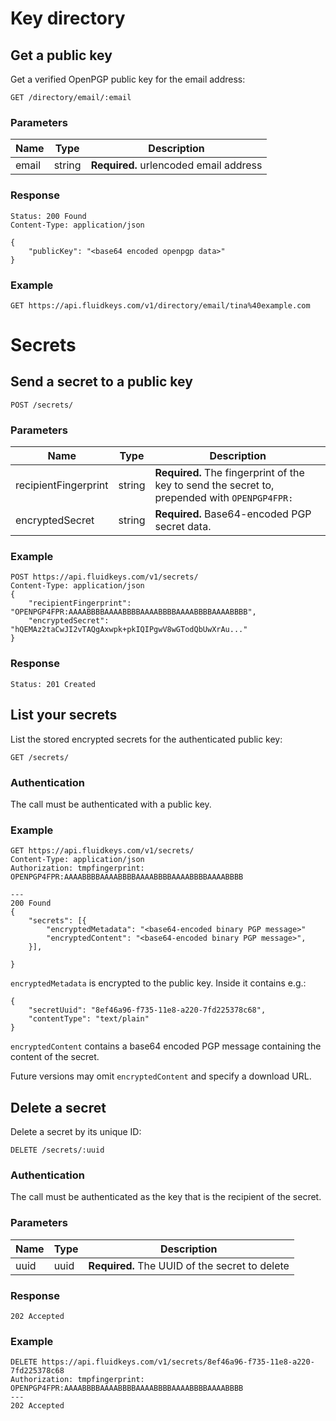# Key directory

## Get a public key

Get a verified OpenPGP public key for the email address:

```
GET /directory/email/:email
```

### Parameters

| Name        | Type   | Description                                       |
|-------------|--------|----------------------------------------------------
| email       | string | **Required.** urlencoded email address            |

### Response

```
Status: 200 Found
Content-Type: application/json

{
    "publicKey": "<base64 encoded openpgp data>"
}
```

### Example

```
GET https://api.fluidkeys.com/v1/directory/email/tina%40example.com
```

# Secrets

## Send a secret to a public key

```
POST /secrets/
```

### Parameters

| Name                 | Type   | Description                                                                                   |
|----------------------|--------|-----------------------------------------------------------------------------------------------|
| recipientFingerprint | string | **Required.** The fingerprint of the key to send the secret to, prepended with `OPENPGP4FPR:`
| encryptedSecret      | string | **Required.** Base64-encoded PGP secret data.

### Example

```
POST https://api.fluidkeys.com/v1/secrets/
Content-Type: application/json
{
    "recipientFingerprint": "OPENPGP4FPR:AAAABBBBAAAABBBBAAAABBBBAAAABBBBAAAABBBB",
    "encryptedSecret": "hQEMAz2taCwJI2vTAQgAxwpk+pkIQIPgwV8wGTodQbUwXrAu..."
}
```

### Response

```
Status: 201 Created
```

## List your secrets

List the stored encrypted secrets for the authenticated public key:

```
GET /secrets/
```

### Authentication

The call must be authenticated with a public key.

### Example

```
GET https://api.fluidkeys.com/v1/secrets/
Content-Type: application/json
Authorization: tmpfingerprint: OPENPGP4FPR:AAAABBBBAAAABBBBAAAABBBBAAAABBBBAAAABBBB

---
200 Found
{
    "secrets": [{
        "encryptedMetadata": "<base64-encoded binary PGP message>"
        "encryptedContent": "<base64-encoded binary PGP message>",
    }],

}
```

`encryptedMetadata` is encrypted to the public key. Inside it contains e.g.:

```
{
    "secretUuid": "8ef46a96-f735-11e8-a220-7fd225378c68",
    "contentType": "text/plain"
}
```

`encryptedContent` contains a base64 encoded PGP message containing the content of the secret.

Future versions may omit `encryptedContent` and specify a download URL.

## Delete a secret

Delete a secret by its unique ID:

```
DELETE /secrets/:uuid
```

### Authentication

The call must be authenticated as the key that is the recipient of the secret.

### Parameters

| Name       | Type | Description                                       |
|------------|------|----------------------------------------------------
| uuid       | uuid | **Required.** The UUID of the secret to delete


### Response 


```
202 Accepted
```

### Example

```
DELETE https://api.fluidkeys.com/v1/secrets/8ef46a96-f735-11e8-a220-7fd225378c68
Authorization: tmpfingerprint: OPENPGP4FPR:AAAABBBBAAAABBBBAAAABBBBAAAABBBBAAAABBBB
---
202 Accepted
```